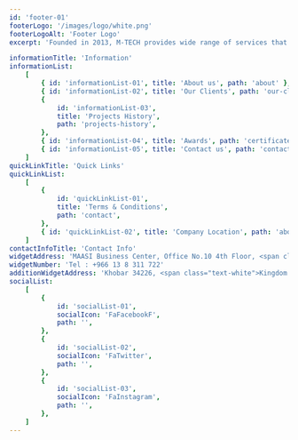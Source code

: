 ```yaml
---
id: 'footer-01'
footerLogo: '/images/logo/white.png'
footerLogoAlt: 'Footer Logo'
excerpt: 'Founded in 2013, M-TECH provides wide range of services that includes engineering, procurement and execution to the oil and gas, petrochemicals and industrial cities.'

informationTitle: 'Information'
informationList:
    [
        { id: 'informationList-01', title: 'About us', path: 'about' },
        { id: 'informationList-02', title: 'Our Clients', path: 'our-clients' },
        {
            id: 'informationList-03',
            title: 'Projects History',
            path: 'projects-history',
        },
        { id: 'informationList-04', title: 'Awards', path: 'certificates' },
        { id: 'informationList-05', title: 'Contact us', path: 'contact' },
    ]
quickLinkTitle: 'Quick Links'
quickLinkList:
    [
        {
            id: 'quickLinkList-01',
            title: 'Terms & Conditions',
            path: 'contact',
        },
        { id: 'quickLinkList-02', title: 'Company Location', path: 'about' },
    ]
contactInfoTitle: 'Contact Info'
widgetAddress: 'MAASI Business Center, Office No.10 4th Floor, <span class="text-white"> Abdul Rahman Al Dakhil Street, Rakah.</span>'
widgetNumber: 'Tel : +966 13 8 311 722'
additionWidgetAddress: 'Khobar 34226, <span class="text-white">Kingdom of Saudi Arabia.</span>'
socialList:
    [
        {
            id: 'socialList-01',
            socialIcon: 'FaFacebookF',
            path: '',
        },
        {
            id: 'socialList-02',
            socialIcon: 'FaTwitter',
            path: '',
        },
        {
            id: 'socialList-03',
            socialIcon: 'FaInstagram',
            path: '',
        },
    ]
---
```

